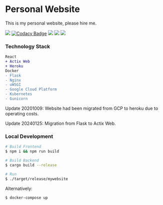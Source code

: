 # Personal Website

This is my personal website, please hire me.

[![](https://badgen.net/uptime-robot/status/m780862024-50db2c44c703e5c68d6b1ebb)](https://stats.uptimerobot.com/n66xyTGv63)
[![Codacy Badge](https://api.codacy.com/project/badge/Grade/2b8bdddeeaca49e7ba41fcca6619ed57)](https://app.codacy.com/gh/k27dong/mywebsite?utm_source=github.com&utm_medium=referral&utm_content=k27dong/mywebsite&utm_campaign=Badge_Grade_Settings)
[![](https://badgen.net/uptime-robot/response/m787426865-a3bc76f98a7232571f84627c)](https://stats.uptimerobot.com/n66xyTGv63)
[![](https://badgen.net/github/license/k27dong/mywebsite)](https://github.com/k27dong/mywebsite/blob/master/LICENSE)
[![](https://badgen.net/badge/icon/rss?icon=rss&label)](http://kefan.me/rss.xml)

### Technology Stack
```diff
React
+ Actix Web
+ Heroku
Docker
- Flask
- Nginx
- uWSGI
- Google Cloud Platform
- Kubernetes
- Gunicorn
```

Update 20201009: Website had been migrated from GCP to heroku due to operating costs.

Update 20240125: Migration from Flask to Actix Web.

### Local Development

```bash
# Build Frontend
$ npm i && npm run build

# Build Backend
$ cargo build --release

# Run
$ ./target/release/mywebsite
```

Alternatively:

```bash
$ docker-compose up
```
